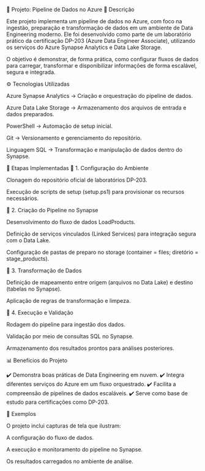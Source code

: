 📌 Projeto: Pipeline de Dados no Azure
📖 Descrição

Este projeto implementa um pipeline de dados no Azure, com foco na ingestão, preparação e transformação de dados em um ambiente de Data Engineering moderno. Ele foi desenvolvido como parte de um laboratório prático da certificação DP-203 (Azure Data Engineer Associate), utilizando os serviços do Azure Synapse Analytics e Data Lake Storage.

O objetivo é demonstrar, de forma prática, como configurar fluxos de dados para carregar, transformar e disponibilizar informações de forma escalável, segura e integrada.

⚙️ Tecnologias Utilizadas

Azure Synapse Analytics → Criação e orquestração do pipeline de dados.

Azure Data Lake Storage → Armazenamento dos arquivos de entrada e dados preparados.

PowerShell → Automação de setup inicial.

Git → Versionamento e gerenciamento do repositório.

Linguagem SQL → Transformação e manipulação de dados dentro do Synapse.

🚀 Etapas Implementadas
🔹 1. Configuração do Ambiente

Clonagem do repositório oficial de laboratórios DP-203.

Execução de scripts de setup (setup.ps1) para provisionar os recursos necessários.

🔹 2. Criação do Pipeline no Synapse

Desenvolvimento do fluxo de dados LoadProducts.

Definição de serviços vinculados (Linked Services) para integração segura com o Data Lake.

Configuração de pastas de preparo no storage (container = files; diretório = stage_products).

🔹 3. Transformação de Dados

Definição de mapeamento entre origem (arquivos no Data Lake) e destino (tabelas no Synapse).

Aplicação de regras de transformação e limpeza.

🔹 4. Execução e Validação

Rodagem do pipeline para ingestão dos dados.

Validação por meio de consultas SQL no Synapse.

Armazenamento dos resultados prontos para análises posteriores.

📊 Benefícios do Projeto

✔️ Demonstra boas práticas de Data Engineering em nuvem.
✔️ Integra diferentes serviços do Azure em um fluxo orquestrado.
✔️ Facilita a compreensão de pipelines de dados escaláveis.
✔️ Serve como base de estudo para certificações como DP-203.

📸 Exemplos

O projeto inclui capturas de tela que ilustram:

A configuração do fluxo de dados.

A execução e monitoramento do pipeline no Synapse.

Os resultados carregados no ambiente de análise.
